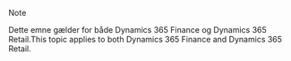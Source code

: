 > [!NOTE]
> <span data-ttu-id="5c5be-101">Dette emne gælder for både Dynamics 365 Finance og Dynamics 365 Retail.</span><span class="sxs-lookup"><span data-stu-id="5c5be-101">This topic applies to both Dynamics 365 Finance and Dynamics 365 Retail.</span></span> 
